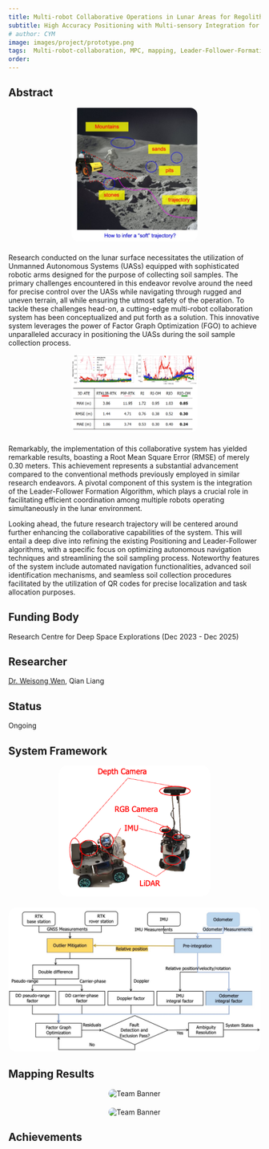 ```yaml
---
title: Multi-robot Collaborative Operations in Lunar Areas for Regolith Processing
subtitle: High Accuracy Positioning with Multi-sensory Integration for Robotics in Complex Scenarios
# author: CYM
image: images/project/prototype.png
tags:  Multi-robot-collaboration, MPC, mapping, Leader-Follower-Formation-Algorithm, sensor-fusion, LiDAR, IMU
order: 
---
```

## Abstract

<div style="text-align: center; margin-bottom: 20px;">
  <img src="https://github.com/PolyU-TASLAB/polyu-taslab.github.io/raw/main/images/project/rugged_surface_problem_lunar.jpg" alt="Team Banner" 
       style="width: 50%; height: auto; object-fit: cover; max-width: 350px; margin: 0 auto; border-radius: 15px;">
</div>

Research conducted on the lunar surface necessitates the utilization of Unmanned Autonomous Systems (UASs) equipped with sophisticated robotic arms designed for the purpose of collecting soil samples. The primary challenges encountered in this endeavor revolve around the need for precise control over the UASs while navigating through rugged and uneven terrain, all while ensuring the utmost safety of the operation. To tackle these challenges head-on, a cutting-edge multi-robot collaboration system has been conceptualized and put forth as a solution. This innovative system leverages the power of Factor Graph Optimization (FGO) to achieve unparalleled accuracy in positioning the UASs during the soil sample collection process.

<div style="text-align: center; margin-bottom: 20px;">
  <img src="https://github.com/PolyU-TASLAB/polyu-taslab.github.io/raw/main/images/project/positioning error.jpg" alt="Team Banner" 
       style="width: 50%; height: auto; object-fit: cover; max-width: 850px; margin: 0 auto; border-radius: 15px;">
</div>

Remarkably, the implementation of this collaborative system has yielded remarkable results, boasting a Root Mean Square Error (RMSE) of merely 0.30 meters. This achievement represents a substantial advancement compared to the conventional methods previously employed in similar research endeavors. A pivotal component of this system is the integration of the Leader-Follower Formation Algorithm, which plays a crucial role in facilitating efficient coordination among multiple robots operating simultaneously in the lunar environment.

Looking ahead, the future research trajectory will be centered around further enhancing the collaborative capabilities of the system. This will entail a deep dive into refining the existing Positioning and Leader-Follower algorithms, with a specific focus on optimizing autonomous navigation techniques and streamlining the soil sampling process. Noteworthy features of the system include automated navigation functionalities, advanced soil identification mechanisms, and seamless soil collection procedures facilitated by the utilization of QR codes for precise localization and task allocation purposes.


## Funding Body

Research Centre for Deep Space Explorations  (Dec 2023 - Dec 2025)

## Researcher

[Dr. Weisong Wen](https://polyu-taslab.github.io/members/Wen_Weisong.html), Qian Liang

## Status

Ongoing

## System Framework

<div style="text-align: center; margin-bottom: 20px;">
  <img src="https://github.com/PolyU-TASLAB/polyu-taslab.github.io/raw/main/images/project/prototype.png" alt="Team Banner" 
       style="width: 60%; height: auto; object-fit: cover; max-width: 320px; margin: 0 auto; border-radius: 15px;">
</div>

<div style="text-align: center; margin-bottom: 20px;">
  <img src="https://github.com/PolyU-TASLAB/polyu-taslab.github.io/raw/main/images/project/overall_architecture_lunar.jpg" alt="Team Banner" 
       style="width: 100%; height: auto; object-fit: cover; max-width: 850px; margin: 0 auto; border-radius: 15px;">
</div>

## Mapping Results

<div style="text-align: center; margin-bottom: 20px;">
  <img src="https://github.com/PolyU-TASLAB/polyu-taslab.github.io/raw/main/images/project/speed_4_combined_arms.gif" alt="Team Banner" 
       style="width: 100%; height: auto; object-fit: cover; max-width: 850px; margin: 0 auto; border-radius: 15px;">
</div>

<div style="text-align: center; margin-bottom: 20px;">
  <img src="https://github.com/PolyU-TASLAB/polyu-taslab.github.io/raw/main/images/project/speedy_clipped_ms_AO.gif" alt="Team Banner" 
       style="width: 100%; height: auto; object-fit: cover; max-width: 850px; margin: 0 auto; border-radius: 15px;">
</div>

## Achievements

